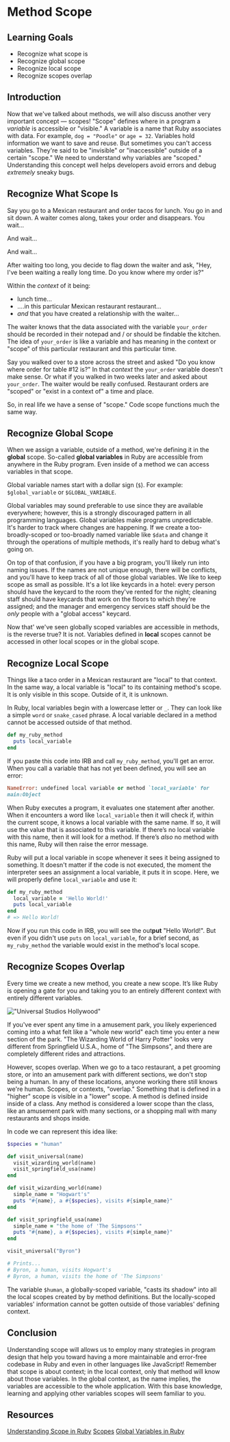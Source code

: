 # Method Scope 

## Learning Goals

- Recognize what scope is
- Recognize global scope
- Recognize local scope
- Recognize scopes overlap

## Introduction

Now that we've talked about methods, we will also discuss another very
important concept &mdash; scopes! "Scope" defines where in a program a
_variable_ is accessible or "visible."  A variable is a name that Ruby
associates with data. For example, `dog = "Poodle"` or
`age = 32`.  Variables hold information we want to save and reuse. But
sometimes you can't access variables. They're said to be "invisible" or
"inaccessible" outside of a certain "scope." We need to understand why variables
are "scoped." Understanding this concept well helps developers avoid errors
and debug _extremely_ sneaky bugs.

## Recognize What Scope Is

Say you go to a Mexican restaurant and order tacos for lunch. You go in and sit
down. A waiter comes along, takes your order and disappears. You wait...

And wait...

And wait...

After waiting too long, you decide to flag down the waiter and ask, "Hey,
I've been waiting a really long time. Do you know where my order is?"

Within the _context_ of it being:

* lunch time...
* ....in this particular Mexican restaurant restaurant...
* _and_ that you have created a relationship with the waiter...

The waiter knows that the data associated with the variable `your_order` should
be recorded in their notepad and / or should be findable the kitchen.  The idea of
`your_order` is like a variable and has meaning in the context or "scope" of this
particular restaurant and this particular time. 

Say you walked over to a store across the street and asked "Do you know where
order for table #12 is?" In that _context_ the `your_order` variable doesn't
make sense.  Or what if you walked in two weeks later and asked about
`your_order`. The waiter would be really confused. Restaurant orders are
"scoped" or "exist in a context of" a time and place.

So, in real life we have a sense of "scope." Code scope functions much the same
way.

## Recognize Global Scope

When we assign a variable, outside of a method, we're defining it in the
**global** scope. So-called **global variables** in Ruby are accessible from
anywhere in the Ruby program. Even inside of a method we can access variables
in that scope.

Global variable names start with a dollar sign (`$`). For example:
`$global_variable` or `$GLOBAL_VARIABLE`.

Global variables may sound preferable to use since they are available
everywhere; however, this is a strongly discouraged pattern in all
programming languages.  Global variables make programs unpredictable. It's harder to
track where changes are happening. If we create a too-broadly-scoped or too-broadly named variable
like `$data` and change it through the operations of multiple methods, it's
really hard to debug what's going on.

On top of that confusion, if you have a big program, you'll likely run into
naming issues. If the names are not unique enough, there will be conflicts, and
you'll have to keep track of all of those global variables. We like to keep
scope as small as possible. It's a lot like keycards in a hotel: every person
should have the keycard to the room they've rented for the night; cleaning
staff should have keycards that work on the floors to which they're assigned;
and the manager and emergency services staff should be the _only_ people with a
"global access" keycard.

Now that' we've seen globally scoped variables are accessible in methods, is
the reverse true? It is not. Variables defined in **local** scopes cannot be
accessed in other local scopes or in the global scope.

## Recognize Local Scope

Things like a taco order in a Mexican restaurant are "local" to that context. In
the same way,  a local variable is "local" to its containing method's scope.
It is only visible in this scope. Outside of it, it is unknown.

In Ruby, local variables begin with a lowercase letter or `_`. They can look
like a simple `word` or `snake_cased` phrase. A local variable declared in a
method cannot be accessed outside of that method.

```ruby
def my_ruby_method
  puts local_variable
end
```

If you paste this code into IRB and call `my_ruby_method`, you'll get an error.
When you call a variable that has not yet been defined, you will see an error:

```ruby
NameError: undefined local variable or method `local_variable' for
main:Object
```

When Ruby executes a program, it evaluates one statement after another. When it
encounters a word like `local_variable` then it will check if, within the
current scope, it knows a local variable with the same name. If so, it will use
the value that is associated to this variable. If there’s no local variable with
this name, then it will look for a method. If there’s _also_ no method with this
name, Ruby will then raise the error message.

Ruby will put a local variable in scope whenever it sees it being assigned
to something. It doesn't matter if the code is not executed, the moment the
interpreter sees an assignment a local variable, it puts it in scope. Here, we
will properly define `local_variable` and use it:

```ruby
def my_ruby_method 
  local_variable = 'Hello World!'
  puts local_variable
end
# => Hello World!
```

Now if you run this code in IRB, you will see the out**put** "Hello World!".
But even if you didn't use `puts` on `local_variable`, for a brief second,
as `my_ruby_method` the variable would exist in the method's local scope.

## Recognize Scopes Overlap

Every time we create a new method, you create a new scope. It’s like Ruby is
opening a gate for you and taking you to an entirely different context with
entirely different variables.

!["Universal Studios Hollywood"](https://www.universalstudioshollywood.com/wp-content/themes/ush_theme/assets/images/USH_Map_2018_Final.jpg)

If you've ever spent any time in a amusement park, you likely experienced coming
into a what felt like a "whole new world" each time you enter a new section of
the park. "The Wizarding World of Harry Potter" looks very different from
Springfield U.S.A., home of "The Simpsons", and there are completely different
rides and attractions.

However, scopes overlap. When we go to a taco restaurant, a pet grooming store,
or into an amusement park with different sections, we don't stop being a human.
In any of these locations, anyone working there still knows we're human. Scopes,
or contexts, "overlap." Something that is defined in a "higher" scope is visible
in a "lower" scope. A method is defined inside inside of a class. Any method is
considered a lower scope than the class, like an amusement park with many
sections, or a shopping mall with many restaurants and shops inside.

In code we can represent this idea like:

```ruby
$species = "human"

def visit_universal(name)
  visit_wizarding_world(name)
  visit_springfield_usa(name)
end

def visit_wizarding_world(name)
  simple_name = "Hogwart's"
  puts "#{name}, a #{$species}, visits #{simple_name}"
end

def visit_springfield_usa(name)
  simple_name = "the home of 'The Simpsons'"
  puts "#{name}, a #{$species}, visits #{simple_name}"
end

visit_universal("Byron")

# Prints...
# Byron, a human, visits Hogwart's
# Byron, a human, visits the home of 'The Simpsons'
```

The variable `$human`, a globally-scoped variable, "casts its shadow" into all
the  local scopes created by by method definitions. But the locally-scoped
variables' information cannot be gotten outside of those variables' defining
context.

## Conclusion

Understanding scope will allows us to employ many strategies in program design
that help you toward having a more maintainable and error-free codebase in Ruby
and even in other languages like JavaScript! Remember that scope is about
context; in the local context, only that method will know about those variables.
In the global context, as the name implies, the variables are accessible to the
whole application. With this base knowledge, learning and applying other
variables scopes will seem familiar to you.

## Resources

[Understanding Scope in Ruby](https://www.sitepoint.com/understanding-scope-in-ruby/)
[Scopes](http://ruby-for-beginners.rubymonstas.org/writing_methods/scopes.html)
[Global Variables in Ruby](https://www.thoughtco.com/global-variables-2908384)


